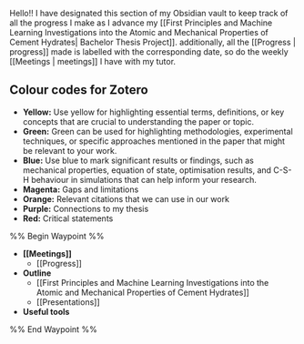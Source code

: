 Hello!! I have designated this section of my Obsidian vault to keep track of all the progress I make as I advance my [[First Principles and Machine Learning Investigations into the Atomic and Mechanical Properties of Cement Hydrates| Bachelor Thesis Project]].  additionally, all the [[Progress | progress]] made is labelled with the corresponding date, so do the weekly [[Meetings | meetings]] I have with my tutor. 

## Colour codes for Zotero 
- **Yellow:** Use yellow for highlighting essential terms, definitions, or key concepts that are crucial to understanding the paper or topic.
- **Green:** Green can be used for highlighting methodologies, experimental techniques, or specific approaches mentioned in the paper that might be relevant to your work.
- **Blue:** Use blue to mark significant results or findings, such as mechanical properties, equation of state, optimisation results, and C-S-H behaviour in simulations that can help inform your research.
- **Magenta:** Gaps and limitations
- **Orange:** Relevant citations that we can use in our work
- **Purple:** Connections to my thesis 
- **Red:** Critical statements 

%% Begin Waypoint %%
- **[[Meetings]]**
	- [[Progress]]
- **Outline**
	- [[First Principles and Machine Learning Investigations into the Atomic and Mechanical Properties of Cement Hydrates]]
	- [[Presentations]]
- **Useful tools**

%% End Waypoint %%